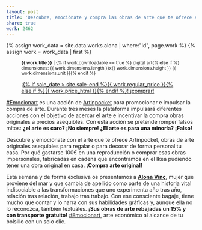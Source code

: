 ```yaml
---
layout: post
title: 'Descubre, emociónate y compra las obras de arte que te ofrece Artinpocket'
share: true
work: 2462
---
```


{% assign work_data = site.data.works.alona | where:"id", page.work %}
{% assign work = work_data | first %}
<figure class="text-center">
	<div class="padding-artwork-container">
		<div class="embed-container embed-container_4-3">
			<core-image sizing="cover" class="core-image-size" preload fade src="{{ work.featured_src }}"></core-image>	
		</div>
	</div>
	<figcaption>
		<p><small><strong>{{ work.title }}</strong> | {% if work.downloadable == true %} digital art{% else if %} dimensiones: {{ work.dimensions.length }}x{{ work.dimensions.height }} {{ work.dimensions.unit }}{% endif %}</small></p>
		<p><a href="{{ work.permalink }}" class="btn btn-primary btn-lg">¡{% if sale_date > site.sale-end %}{{ work.regular_price }}{% else if %}{{ work.price_html }}{% endif %}! ¡comprar! <i class="fa fa-credit-card"></i></a></p>
	</figcaption>
</figure>

[#Emocionart](https://twitter.com/search?q=%23emocionart&src=typd) es una acción de [Artinpocket](http://www.artinpocket.cat/) para promocionar e impulsar la compra de arte. Durante tres meses la plataforma impulsará diferentes acciones con el objetivo de acercar el arte e incentivar la compra obras originales a precios asequibles. Con esta acción se pretende romper falsos mítos: **¿el arte es caro? ¡No siempre! ¿El arte es para una minoría? ¡Falso!**

Descubre y emociónate con el arte que te ofrece Artinpocket, obras de arte originales asequibles para regalar o para decorar de forma personal tu casa. Por qué gastarse 100€ en una reproducción o comprar esas obras impersonales, fabricadas en cadena que encontramos en el Ikea pudiendo tener una obra original en casa. **¡Compra arte original!**

Esta semana y de forma exclusiva os presentamos a **[Alona Vinç](http://www.artinpocket.cat/product-tag/alona-vinc/)**, mujer que proviene del mar y que cambia de apellido como parte de una historia vital indisociable a las transformaciones que uno experimenta año tras año, relación tras relación, trabajo tras trabajo. Con ese consciente bagaje, tiene mucho que contar y lo narra con sus habilidades gráficas y, aunque ella no lo reconozca, también textuales. **¡Sus obras de arte rebajadas un 15% y con transporte gratuito!** [#Emocionart](https://twitter.com/search?q=%23emocionart&src=typd), arte económico al alcance de tu bolsillo con un solo clic.